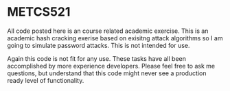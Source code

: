# METCS521

All code posted here is an course related academic exercise.
This is an academic hash cracking exerise based on exisitng attack algorithms so I am going to simulate password attacks.  This is not intended for use.

Again this code is not fit for any use.  These tasks have all been accomplished by more experience developers.  Please feel free to ask me questions, but understand that this code might never see a production ready level of functionality.

